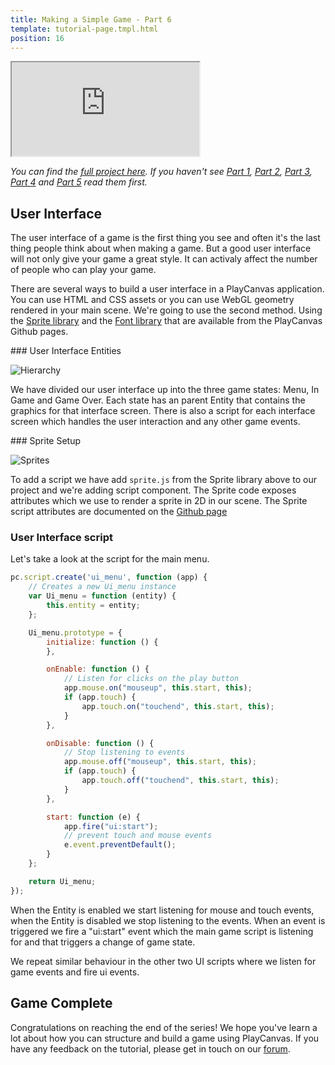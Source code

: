 ```yaml
---
title: Making a Simple Game - Part 6
template: tutorial-page.tmpl.html
position: 16
---
```


<iframe src="http://playcanv.as/p/1gDqCWa8"></iframe>

*You can find the [full project here][11]. If you haven't see [Part 1][1], [Part 2][2], [Part 3][3], [Part 4][4] and [Part 5][5] read them first.*

## User Interface

The user interface of a game is the first thing you see and often it's the last thing people think about when making a game. But a good user interface will not only give your game a great style. It can activaly affect the number of people who can play your game.

There are several ways to build a user interface in a PlayCanvas application. You can use HTML and CSS assets or you can use WebGL geometry rendered in your main scene. We're going to use the second method. Using the [Sprite library][6] and the [Font library][7] that are available from the PlayCanvas Github pages.

### User Interface Entities

![Hierarchy][9]

We have divided our user interface up into the three game states: Menu, In Game and Game Over. Each state has an parent Entity that contains the graphics for that interface screen. There is also a script for each interface screen which handles the user interaction and any other game events.

### Sprite Setup

![Sprites][10]

To add a script we have add `sprite.js` from the Sprite library above to our project and we're adding script component. The Sprite code exposes attributes which we use to render a sprite in 2D in our scene. The Sprite script attributes are documented on the [Github page][6]

### User Interface script

Let's take a look at the script for the main menu.

```javascript
pc.script.create('ui_menu', function (app) {
    // Creates a new Ui_menu instance
    var Ui_menu = function (entity) {
        this.entity = entity;
    };

    Ui_menu.prototype = {
        initialize: function () {
        },

        onEnable: function () {
            // Listen for clicks on the play button
            app.mouse.on("mouseup", this.start, this);
            if (app.touch) {
                app.touch.on("touchend", this.start, this);
            }
        },

        onDisable: function () {
            // Stop listening to events
            app.mouse.off("mouseup", this.start, this);
            if (app.touch) {
                app.touch.off("touchend", this.start, this);
            }
        },

        start: function (e) {
            app.fire("ui:start");
            // prevent touch and mouse events
            e.event.preventDefault();
        }
    };

    return Ui_menu;
});
```

When the Entity is enabled we start listening for mouse and touch events, when the Entity is disabled we stop listening to the events. When an event is triggered we fire a "ui:start" event which the main game script is listening for and that triggers a change of game state.

We repeat similar behaviour in the other two UI scripts where we listen for game events and fire ui events.

## Game Complete

Congratulations on reaching the end of the series! We hope you've learn a lot about how you can structure and build a game using PlayCanvas. If you have any feedback on the tutorial, please get in touch on our [forum][8].

[1]: /tutorials/beginner/keepyup-part-one
[2]: /tutorials/beginner/keepyup-part-two
[3]: /tutorials/beginner/keepyup-part-three
[4]: /tutorials/beginner/keepyup-part-four
[5]: /tutorials/beginner/keepyup-part-five
[6]: https://github.com/playcanvas/sprites
[7]: https://github.com/playcanvas/fonts
[8]: http://forum.playcanvas.com
[9]: /images/tutorials/beginner/keepyup-part-six/ui-hierarchy.jpg
[10]: /images/tutorials/beginner/keepyup-part-six/sprite-setup.jpg
[11]: https://playcanvas.com/project/362703/overview/sample-game-keepy-up

